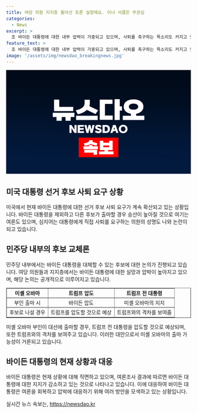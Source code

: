```yaml
---
title: 여당 의원 지지층 돌아선 토론 실망에요. 이너 서클은 무관심
categories:
  - News
excerpt: >
  조 바이든 대통령에 대한 내부 압력이 가중되고 있으며, 사퇴를 촉구하는 목소리도 커지고 있다. 그러나 바이든 대통령은 무리하게 물러서지 않을 것으로 보인다. 대안으로는 미셸 오바마의 출마가 트럼프를 압도할 수 있다는 의견이 나오고 있다. 바이든 대통령은 사퇴를 요구하는 발언들에 직면하며 당내 동요를 소통으로 잠재우고자 하고 있으며, 가족을 포함한 폐쇄적 측근 그룹의 영향을 받고 있는 것으로 보인다. 함께 이 문제를 적극적으로 대처할 계획이다.
feature_text: >
  조 바이든 대통령에 대한 내부 압력이 가중되고 있으며, 사퇴를 촉구하는 목소리도 커지고 있다. 그러나 바이든 대통령은 무리하게 물러서지 않을 것으로 보인다. 대안으로는 미셸 오바마의 출마가 트럼프를 압도할 수 있다는 의견이 나오고 있다. 바이든 대통령은 사퇴를 요구하는 발언들에 직면하며 당내 동요를 소통으로 잠재우고자 하고 있으며, 가족을 포함한 폐쇄적 측근 그룹의 영향을 받고 있는 것으로 보인다. 함께 이 문제를 적극적으로 대처할 계획이다.
image: '/assets/img/newsdao_breakingnews.jpg'
---
```


<p><img src="/assets/img/newsdao_breakingnews.jpg" alt="implanttips 속보" /></p>

<h2 data-ke-size="size26">미국 대통령 선거 후보 사퇴 요구 상황</h2>

<p data-ke-size="size16">미국에서 현재 바이든 대통령에 대한 선거 후보 사퇴 요구가 계속 확산되고 있는 상황입니다. 바이든 대통령을 제외하고 다른 후보가 출마할 경우 승산이 높아질 것으로 여기는 여론도 있으며, 심지어는 대통령에게 직접 사퇴를 요구하는 의원의 성명도 나와 논란이 되고 있습니다.</p>

<h2 data-ke-size="size26">민주당 내부의 후보 교체론</h2>

<p data-ke-size="size16">민주당 내부에서는 바이든 대통령을 대체할 수 있는 후보에 대한 논의가 진행되고 있습니다. 여당 의원들과 지지층에서는 바이든 대통령에 대한 실망과 압박이 높아지고 있으며, 해당 논의는 공개적으로 이루어지고 있습니다.</p>

<table style="width: 100%;" border="1">
<tbody>
<tr>
<td style="text-align: center; height: 17px;"><b>미셸 오바마</b></td>
<td style="text-align: center; height: 17px;"><b>트럼프 압도</b></td>
<td style="text-align: center; height: 17px;"><b>트럼프 전 대통령</b></td>
</tr>
<tr>
<td style="text-align: center;">부인 출마 시</td>
<td style="text-align: center;">바이든 압도</td>
<td style="text-align: center;">미셸 오바마의 지지</td>
</tr>
<tr>
<td style="text-align: center;">후보로 나설 경우</td>
<td style="text-align: center;">트럼프를 압도할 것으로 예상</td>
<td style="text-align: center;">트럼프와의 격차를 보여줌</td>
</tr>
</tbody>
</table>

<p data-ke-size="size16">미셸 오바마 부인이 대선에 출마할 경우, 트럼프 전 대통령을 압도할 것으로 예상되며, 또한 트럼프와의 격차를 보여주고 있습니다. 이러한 대안으로서 미셸 오바마의 출마 가능성이 거론되고 있습니다.</p>

<h2 data-ke-size="size26">바이든 대통령의 현재 상황과 대응</h2>

<p data-ke-size="size16">바이든 대통령은 현재 상황에 대해 직면하고 있으며, 여론조사 결과에 따르면 바이든 대통령에 대한 지지가 감소하고 있는 것으로 나타나고 있습니다. 이에 대응하여 바이든 대통령은 여론을 회복하고 압박에 대응하기 위해 여러 방안을 모색하고 있는 상황입니다.</p>
실시간 뉴스 속보는, <a href="https://newsdao.kr" rel="dofollow">https://newsdao.kr</a>


